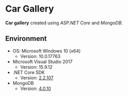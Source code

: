 # Car Gallery

**Car gallery** created using *ASP.NET Core* and *MongoDB*.

## Environment

- OS: Microsoft Windows 10 (x64)
  - Version: 10.0.17763
- Microsoft Visual Studio 2017
  - Version: 15.9.12
- .NET Core SDK
  - Version: [2.2.107](https://aka.ms/dotnet-download)
- MongoDB
  - Version: [4.0.10](https://www.mongodb.com/download-center/community)